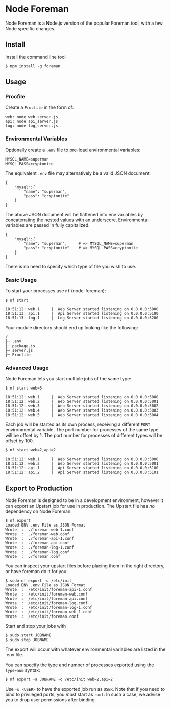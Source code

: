 # Node Foreman

Node Foreman is a Node.js version of the popular Foreman tool,
with a few Node specific changes.

## Install

Install the command line tool

    $ npm install -g foreman

## Usage

### Procfile

Create a `Procfile` in the form of:
    
    web: node web_server.js
    api: node api_server.js
    log: node log_server.js

### Environmental Variables

Optionally create a `.env` file to pre-load environmental variables:

    MYSQL_NAME=superman
    MYSQL_PASS=cryptonite

The equivalent `.env` file may alternatively be a valid JSON document:

    {
        "mysql":{
            "name": "superman",
            "pass": "cryptonite"
        }
    }

The above JSON document will be flattened into env variables by 
concatenating the nested values with an underscore.
Environmental variables are passed in fully capitalized.


    {
        "mysql":{
            "name": "superman",     # => MYSQL_NAME=superman
            "pass": "cryptonite"    # => MYSQL_PASS=cryptonite
        }
    }

There is no need to specify which type of file you wish to use.

### Basic Usage

To start your processes use `nf` (node-foreman):

    $ nf start
    
    18:51:12: web.1     |  Web Server started listening on 0.0.0.0:5000
    18:51:13: api.1     |  Api Server started listening on 0.0.0.0:5100
    18:51:13: log.1     |  Log Server started listening on 0.0.0.0:5200

Your module directory should end up looking like the following:

    /
    ├─ .env
    ├─ package.js
    ├─ server.js
    ├─ Procfile

### Advanced Usage

Node Foreman lets you start multiple jobs of the same type:

    $ nf start web=5
    
    18:51:12: web.1     |  Web Server started listening on 0.0.0.0:5000
    18:51:12: web.2     |  Web Server started listening on 0.0.0.0:5001
    18:51:12: web.3     |  Web Server started listening on 0.0.0.0:5002
    18:51:12: web.4     |  Web Server started listening on 0.0.0.0:5003
    18:51:12: web.5     |  Web Server started listening on 0.0.0.0:5004

Each job will be started as its own process, receiving a different `PORT`
environmental variable. 
The port number for processes of the same type will be offset by 1.
The port number for processes of different types will be offset by 100.

    $ nf start web=2,api=2
    
    18:51:12: web.1     |  Web Server started listening on 0.0.0.0:5000
    18:51:12: web.2     |  Web Server started listening on 0.0.0.0:5001
    18:51:12: api.1     |  Api Server started listening on 0.0.0.0:5100
    18:51:12: api.2     |  Api Server started listening on 0.0.0.0:5101

## Export to Production

Node Foreman is designed to be in a development environment,
however it can export an Upstart job for use in production.
The Upstart file has _no_ dependency on Node Foreman.

    $ nf export
    Loaded ENV .env File as JSON Format
    Wrote  :  ./foreman-web-1.conf
    Wrote  :  ./foreman-web.conf
    Wrote  :  ./foreman-api-1.conf
    Wrote  :  ./foreman-api.conf
    Wrote  :  ./foreman-log-1.conf
    Wrote  :  ./foreman-log.conf
    Wrote  :  ./foreman.conf

You can inspect your upstart files before placing them in the right
directory, or have foreman do it for you:

    $ sudo nf export -o /etc/init
    Loaded ENV .env File as JSON Format
    Wrote  :  /etc/init/foreman-api-1.conf
    Wrote  :  /etc/init/foreman-web.conf
    Wrote  :  /etc/init/foreman-api.conf
    Wrote  :  /etc/init/foreman-log.conf
    Wrote  :  /etc/init/foreman-log-1.conf
    Wrote  :  /etc/init/foreman-web-1.conf
    Wrote  :  /etc/init/foreman.conf

Start and stop your jobs with

    $ sudo start JOBNAME
    $ sudo stop JOBNAME

The export will occur with whatever environmental variables are 
listed in the .env file.

You can specify the type and number of processes exported using 
the `type=num` syntax:

    $ nf export -a JOBNAME -o /etc/init web=2,api=2

Use `-u <USER>` to have the exported job run as `USER`.
Note that if you need to bind to privileged ports, you _must_
start as `root`. In such a case, we advise you to drop user
permissions after binding.

